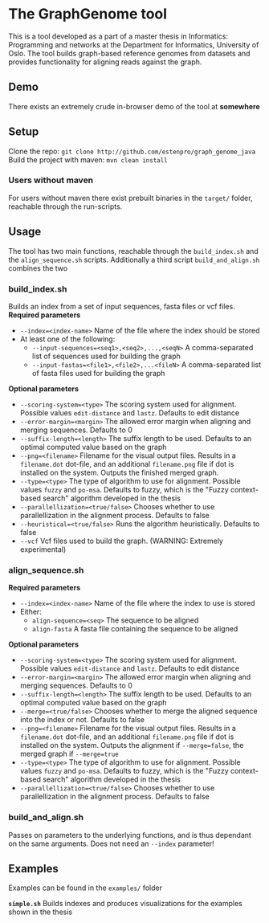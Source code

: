 # The GraphGenome tool
This is a tool developed as a part of a master thesis in Informatics: Programming and networks at the Department for Informatics, University of Oslo. The tool builds graph-based reference genomes from datasets and provides functionality for aligning reads against the graph.
## Demo
There exists an extremely crude in-browser demo of the tool at **somewhere**
## Setup
Clone the repo: `git clone http://github.com/estenpro/graph_genome_java`
Build the project with maven: `mvn clean install`
### Users without maven
For users without maven there exist prebuilt binaries in the `target/` folder, reachable through the run-scripts.
## Usage
The tool has two main functions, reachable through the `build_index.sh` and the `align_sequence.sh` scripts. Additionally a third script `build_and_align.sh` combines the two
### build_index.sh
Builds an index from a set of input sequences, fasta files or vcf files.
**Required parameters**
* `--index=<index-name>` Name of the file where the index should be stored
* At least one of the following:
  * `--input-sequences=<seq1>,<seq2>,...,<seqN>` A comma-separated list of sequences used for building the graph
  * `--input-fastas=<file1>,<file2>,...<fileN>` A comma-separated list of fasta files used for building the graph

**Optional parameters**
* `--scoring-system=<type>` The scoring system used for alignment. Possible values `edit-distance` and `lastz`. Defaults to edit distance
* `--error-margin=<margin>` The allowed error margin when aligning and merging sequences. Defaults to 0
* `--suffix-length=<length>` The suffix length to be used. Defaults to an optimal computed value based on the graph
* `--png=<filename>` Filename for the visual output files. Results in a `filename.dot` dot-file, and an additional `filename.png` file if dot is installed on the system. Outputs the finished merged graph.
* `--type=<type>` The type of algorithm to use for alignment. Possible values `fuzzy` and `po-msa`. Defaults to fuzzy, which is the "Fuzzy context-based search" algorithm developed in the thesis
* `--parallellization=<true/false>` Chooses whether to use parallellization in the alignment process. Defaults to false
* `--heuristical=<true/false>` Runs the algorithm heuristically. Defaults to false
* `--vcf` Vcf files used to build the graph. (WARNING: Extremely experimental)

### align_sequence.sh
**Required parameters**
* `--index=<index-name>` Name of the file where the index to use is stored
* Either:
  * `align-sequence=<seq>` The sequence to be aligned
  * `align-fasta` A fasta file containing the sequence to be aligned

**Optional parameters**
* `--scoring-system=<type>` The scoring system used for alignment. Possible values `edit-distance` and `lastz`. Defaults to edit distance
* `--error-margin=<margin>` The allowed error margin when aligning and merging sequences. Defaults to 0
* `--suffix-length=<length>` The suffix length to be used. Defaults to an optimal computed value based on the graph
* `--merge=<true/false>` Chooses whether to merge the aligned sequence into the index or not. Defaults to false
* `--png=<filename>` Filename for the visual output files. Results in a `filename.dot` dot-file, and an additional `filename.png` file if dot is installed on the system. Outputs the alignment if `--merge=false`, the merged graph if `--merge=true`
* `--type=<type>` The type of algorithm to use for alignment. Possible values `fuzzy` and `po-msa`. Defaults to fuzzy, which is the "Fuzzy context-based search" algorithm developed in the thesis
* `--parallellization=<true/false>` Chooses whether to use parallellization in the alignment process. Defaults to false

### build_and_align.sh
Passes on parameters to the underlying functions, and is thus dependant on the same arguments. Does not need an `--index` parameter!
## Examples
Examples can be found in the `examples/` folder

**`simple.sh`**
Builds indexes and produces visualizations for the examples shown in the thesis

